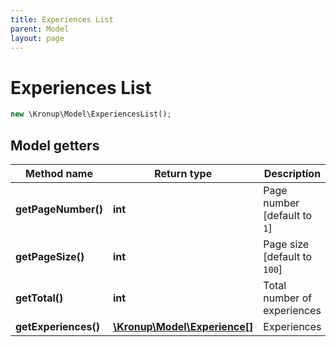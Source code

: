 ```yaml
---
title: Experiences List
parent: Model
layout: page
---
```


# Experiences List

```php
new \Kronup\Model\ExperiencesList();
```

## Model getters

Method name | Return type | Description
------------ | ------------- | -------------
**getPageNumber()** | **int** | Page number   [default to `1`]
**getPageSize()** | **int** | Page size   [default to `100`]
**getTotal()** | **int** | Total number of experiences
**getExperiences()** | [**\Kronup\Model\Experience[]**](../Experience) | Experiences

